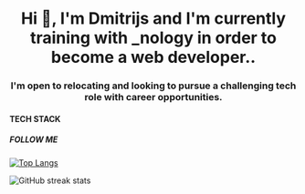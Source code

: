 <h1 align="center">Hi 👋, I'm Dmitrijs and I'm currently training with _nology in order to become a web developer..</h1>

<h3 align="center">I'm open to relocating and looking to pursue a challenging tech role with career opportunities.</h3>


<h4>TECH STACK</h4>




<h5>FOLLOW ME</h5>
<a href="https://dim4ik2911.medium.com/><img="https://img.shields.io/badge/Medium-12100E?style=for-the-badge&logo=medium&logoColor=white"></a>

[![Top Langs](https://github-readme-stats.vercel.app/api/top-langs/?username=dim4ik2911)](https://github.com/anuraghazra/github-readme-stats)

![GitHub streak stats](https://github-readme-streak-stats.herokuapp.com/?user=dim4ik2911)  


